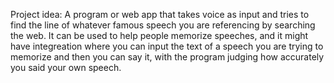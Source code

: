 Project idea: A program or web app that takes voice as input and tries to find the line of whatever
famous speech you are referencing by searching the web. It can be used to help people memorize speeches, and it might have integreation where you can input the text of a speech you are trying to memorize and then you can say it, with the program judging how accurately you said your own speech.